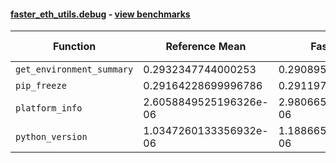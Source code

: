 #### [faster_eth_utils.debug](https://github.com/BobTheBuidler/faster-eth-utils/blob/results/faster_eth_utils/debug.py) - [view benchmarks](https://github.com/BobTheBuidler/faster-eth-utils/blob/results/benchmarks/test_debug_benchmarks.py)

| Function | Reference Mean | Faster Mean | % Change | Speedup (%) | x Faster | Faster |
|----------|---------------|-------------|----------|-------------|----------|--------|
| `get_environment_summary` | 0.2932347744000253 | 0.29089580259997094 | 0.80% | 0.80% | 1.01x | ✅ |
| `pip_freeze` | 0.29164228699996786 | 0.2911974273999931 | 0.15% | 0.15% | 1.00x | ✅ |
| `platform_info` | 2.6058849525196326e-06 | 2.9806652451121333e-06 | -14.38% | -12.57% | 0.87x | ❌ |
| `python_version` | 1.0347260133356932e-06 | 1.1886659947204249e-06 | -14.88% | -12.95% | 0.87x | ❌ |
